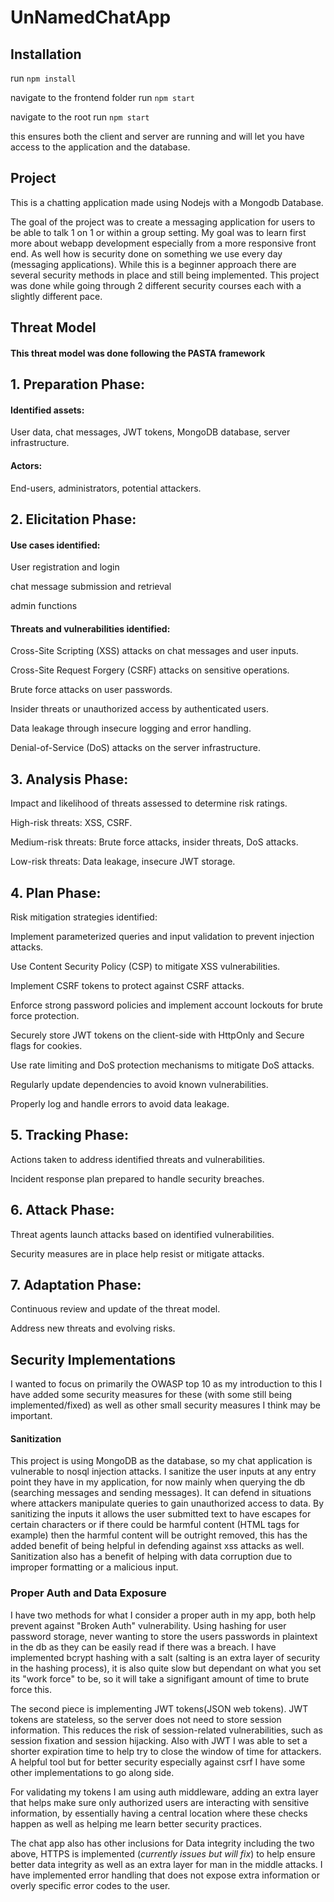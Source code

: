 # UnNamedChatApp

## Installation

run `npm install`

navigate to the frontend folder run `npm start`

navigate to the root run `npm start`

this ensures both the client and server are running and will let you have access to the application and the database.

## Project

This is a chatting application made using Nodejs with a Mongodb Database.

The goal of the project was to create a messaging application for users to be able to talk 1 on 1 or within a group setting. My goal was to learn first more about webapp development especially from a more responsive front end. As well how is security done on something we use every day (messaging applications). While this is a beginner approach there are several security methods in place and still being implemented. This project was done while going through 2 different security courses each with a slightly different pace.

## Threat Model

#### This threat model was done following the PASTA framework

## 1. Preparation Phase:

#### Identified assets:

User data, chat messages, JWT tokens, MongoDB database, server infrastructure.

#### Actors:

End-users, administrators, potential attackers.

## 2. Elicitation Phase:

#### Use cases identified:

User registration and login

chat message submission and retrieval

admin functions

#### Threats and vulnerabilities identified:

Cross-Site Scripting (XSS) attacks on chat messages and user inputs.

Cross-Site Request Forgery (CSRF) attacks on sensitive operations.

Brute force attacks on user passwords.

Insider threats or unauthorized access by authenticated users.

Data leakage through insecure logging and error handling.

Denial-of-Service (DoS) attacks on the server infrastructure.

## 3. Analysis Phase:

Impact and likelihood of threats assessed to determine risk ratings.

High-risk threats: XSS, CSRF.

Medium-risk threats: Brute force attacks, insider threats, DoS attacks.

Low-risk threats: Data leakage, insecure JWT storage.

## 4. Plan Phase:

Risk mitigation strategies identified:

Implement parameterized queries and input validation to prevent injection attacks.

Use Content Security Policy (CSP) to mitigate XSS vulnerabilities.

Implement CSRF tokens to protect against CSRF attacks.

Enforce strong password policies and implement account lockouts for brute force protection.

Securely store JWT tokens on the client-side with HttpOnly and Secure flags for cookies.

Use rate limiting and DoS protection mechanisms to mitigate DoS attacks.

Regularly update dependencies to avoid known vulnerabilities.

Properly log and handle errors to avoid data leakage.

## 5. Tracking Phase:

Actions taken to address identified threats and vulnerabilities.

Incident response plan prepared to handle security breaches.

## 6. Attack Phase:

Threat agents launch attacks based on identified vulnerabilities.

Security measures are in place help resist or mitigate attacks.

## 7. Adaptation Phase:

Continuous review and update of the threat model.

Address new threats and evolving risks.

## Security Implementations

I wanted to focus on primarily the OWASP top 10 as my introduction to this I have added some security measures for these (with some still being implemented/fixed) as well as other small security measures I think may be important.

#### Sanitization

This project is using MongoDB as the database, so my chat application is vulnerable to nosql injection attacks. I sanitize the user inputs at any entry point they have in my application, for now mainly when querying the db (searching messages and sending messages). It can defend in situations where attackers manipulate queries to gain unauthorized access to data. By sanitizing the inputs it allows the user submitted text to have escapes for certain characters or if there could be harmful content (HTML tags for example) then the harmful content will be outright removed, this has the added benefit of being helpful in defending against xss attacks as well. Sanitization also has a benefit of helping with data corruption due to improper formatting or a malicious input.

### Proper Auth and Data Exposure

I have two methods for what I consider a proper auth in my app, both help prevent against "Broken Auth" vulnerability. Using hashing for user password storage, never wanting to store the users passwords in plaintext in the db as they can be easily read if there was a breach. I have implemented bcrypt hashing with a salt (salting is an extra layer of security in the hashing process), it is also quite slow but dependant on what you set its "work force" to be, so it will take a signifigant amount of time to brute force this.

The second piece is implementing JWT tokens(JSON web tokens). JWT tokens are stateless, so the server does not need to store session information. This reduces the risk of session-related vulnerabilities, such as session fixation and session hijacking. Also with JWT I was able to set a shorter expiration time to help try to close the window of time for attackers. A helpful tool but for better security especially against csrf I have some other implementations to go along side.

For validating my tokens I am using auth middleware, adding an extra layer that helps make sure only authorized users are interacting with sensitive information, by essentially having a central location where these checks happen as well as helping me learn better security practices.

The chat app also has other inclusions for Data integrity including the two above, HTTPS is implemented (_currently issues but will fix_) to help ensure better data integrity as well as an extra layer for man in the middle attacks. I have implemented error handling that does not expose extra information or overly specific error codes to the user.
